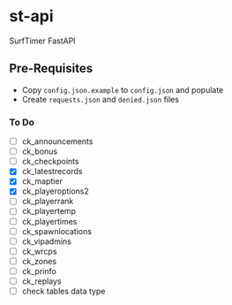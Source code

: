 # st-api
SurfTimer FastAPI


## Pre-Requisites
- Copy `config.json.example` to `config.json` and populate
- Create `requests.json` and `denied.json` files


### To Do
- [ ] ck_announcements
- [ ] ck_bonus
- [ ] ck_checkpoints
- [x] ck_latestrecords
- [x] ck_maptier
- [x] ck_playeroptions2
- [ ] ck_playerrank
- [ ] ck_playertemp
- [ ] ck_playertimes
- [ ] ck_spawnlocations
- [ ] ck_vipadmins
- [ ] ck_wrcps
- [ ] ck_zones
- [ ] ck_prinfo
- [ ] ck_replays
- [ ] check tables data type
